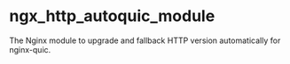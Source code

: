 # ngx_http_autoquic_module
The  Nginx module to upgrade and fallback HTTP version automatically for nginx-quic.
